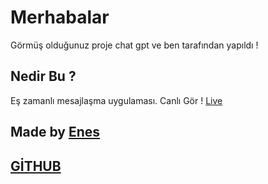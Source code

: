 # Merhabalar

Görmüş olduğunuz proje chat gpt ve ben tarafından yapıldı ! 

## Nedir Bu ?

Eş zamanlı mesajlaşma uygulaması.
Canlı Gör ! [Live](https://wyltre.app.tc)

## Made by [Enes](https://wyltre.app.tc)
## [GİTHUB](https://github.com/Wyltre/OnlineChat/)



